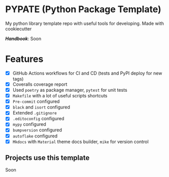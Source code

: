 # PYPATE (Python Package Template)
My python library template repo with useful tools for developing. Made with cookiecutter

__*Handbook*__: Soon

# Features
- [x] GitHub Actions workflows for CI and CD (tests and PyPI deploy for new tags)
- [x] Coveralls coverage report
- [x] Used `poetry` as package manager, `pytest` for unit tests
- [x] `Makefile` with a lot of useful scripts shortcuts
- [x] `Pre-commit` configured
- [x] `black` and `isort` configured
- [x] Extended `.gitignore`
- [x] `.editoconfig` configured
- [x] `mypy` configured
- [x] `bumpversion` configured
- [x] `autoflake` configured
- [x] `Mkdocs` with `Material` theme docs builder, `mike` for version control

## Projects use this template
Soon

